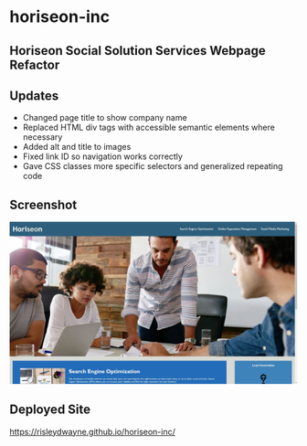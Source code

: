 # horiseon-inc

## Horiseon Social Solution Services Webpage Refactor

## Updates

- Changed page title to show company name
- Replaced HTML div tags with accessible semantic elements where necessary
- Added alt and title to images 
- Fixed link ID so navigation works correctly
- Gave CSS classes more specific selectors and generalized repeating code
  
  
## Screenshot

![Horiseon](HoriseonScreenShot.JPG)

  
## Deployed Site

https://risleydwayne.github.io/horiseon-inc/

